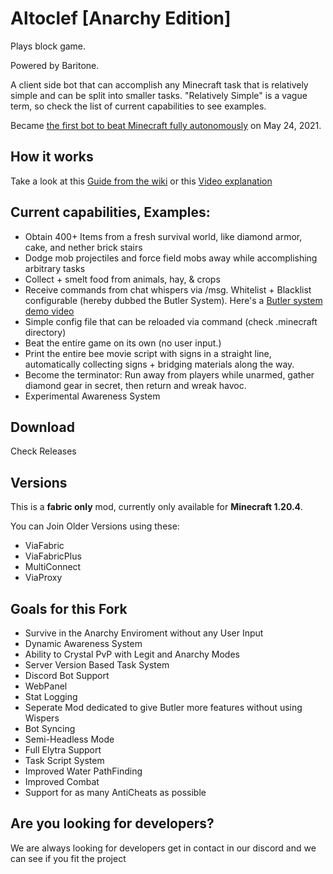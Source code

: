 # Altoclef [Anarchy Edition]

Plays block game.

Powered by Baritone.

A client side bot that can accomplish any Minecraft task that is relatively simple and can be split into smaller
tasks. "Relatively Simple" is a vague term, so check the list of current capabilities to see examples.

Became [the first bot to beat Minecraft fully autonomously](https://youtu.be/baAa6s8tahA) on May 24, 2021.

## How it works

Take a look at this [Guide from the wiki](https://github.com/gaucho-matrero/altoclef/wiki/1:-Documentation:-Big-Picture)
or this [Video explanation](https://youtu.be/q5OmcinQ2ck?t=387)

## Current capabilities, Examples:

- Obtain 400+ Items from a fresh survival world, like diamond armor, cake, and nether brick stairs
- Dodge mob projectiles and force field mobs away while accomplishing arbitrary tasks
- Collect + smelt food from animals, hay, & crops
- Receive commands from chat whispers via /msg. Whitelist + Blacklist configurable (hereby dubbed the Butler System).
  Here's
  a [Butler system demo video](https://drive.google.com/file/d/1axVYYMJ5VjmVHaWlCifFHTwiXlFssOUc/view?usp=sharing)
- Simple config file that can be reloaded via command (check .minecraft directory)
- Beat the entire game on its own (no user input.)
- Print the entire bee movie script with signs in a straight line, automatically collecting signs + bridging materials
  along the way.
- Become the terminator: Run away from players while unarmed, gather diamond gear in secret, then return and wreak
  havoc.
- Experimental Awareness System

## Download
Check Releases

## Versions

This is a **fabric only** mod, currently only available for **Minecraft 1.20.4**.

You can Join Older Versions using these:
- ViaFabric
- ViaFabricPlus
- MultiConnect
- ViaProxy

## Goals for this Fork
- Survive in the Anarchy Enviroment without any User Input
- Dynamic Awareness System
- Ability to Crystal PvP with Legit and Anarchy Modes
- Server Version Based Task System
- Discord Bot Support
- WebPanel
- Stat Logging
- Seperate Mod dedicated to give Butler more features without using Wispers
- Bot Syncing
- Semi-Headless Mode
- Full Elytra Support
- Task Script System
- Improved Water PathFinding
- Improved Combat
- Support for as many AntiCheats as possible

## Are you looking for developers?
We are always looking for developers get in contact in our discord and we can see if you fit the project
